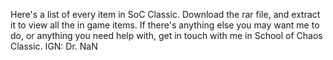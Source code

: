 Here's a list of every item in SoC Classic. Download the rar file, and extract it to view all the in game items. 
If there's anything else you may want me to do, or anything you need help with, get in touch with me in School of Chaos Classic.
IGN: Dr. NaN
